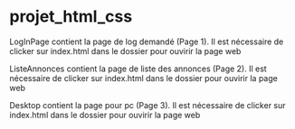 # projet_html_css
LogInPage contient la page de log demandé (Page 1). Il est nécessaire de clicker sur index.html dans le dossier pour ouvirir la page web

ListeAnnonces contient la page de liste des annonces (Page 2). Il est nécessaire de clicker sur index.html dans le dossier pour ouvirir la page web

Desktop contient la page pour pc (Page 3). Il est nécessaire de clicker sur index.html dans le dossier pour ouvirir la page web
